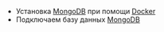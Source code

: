 * Установка [MongoDB](https://www.mongodb.com/) при помощи [Docker](https://www.docker.com/)
* Подключаем базу данных [MongoDB](https://www.mongodb.com/)